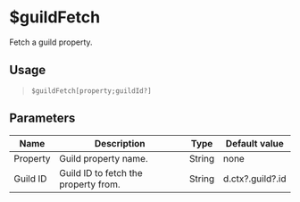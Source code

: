 # $guildFetch
Fetch a guild property.
## Usage
> `$guildFetch[property;guildId?]`
## Parameters
|   Name   |             Description              |  Type  |  Default value   |
|----------|--------------------------------------|--------|------------------|
| Property | Guild property name.                 | String | none             |
| Guild ID | Guild ID to fetch the property from. | String | d.ctx?.guild?.id |
